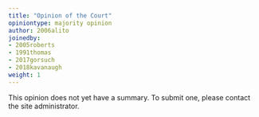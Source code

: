 ```yaml
---
title: "Opinion of the Court"
opiniontype: majority opinion
author: 2006alito
joinedby:
- 2005roberts
- 1991thomas
- 2017gorsuch
- 2018kavanaugh
weight: 1
---
```

This opinion does not yet have a summary. To submit one, please contact the site administrator.
